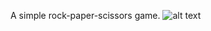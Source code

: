 A simple rock-paper-scissors game. 
![alt text](/home/radix/Godot/Projects/RockPaperScissors/mockup.png)

